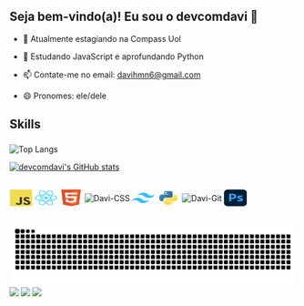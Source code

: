 ## Seja bem-vindo(a)! Eu sou o devcomdavi 👋

- 🔭 Atualmente estagiando na Compass Uol
- 🌱 Estudando JavaScript e aprofundando Python
- 📫 Contate-me no email: davihmn6@gmail.com
- 😄 Pronomes: ele/dele

  ###

<h2 align="left">Skills</h2>

###

 ![Top Langs](https://github-readme-stats.vercel.app/api/top-langs/?username=devcomdavi&hide_progress=true)

  [![devcomdavi's GitHub stats](https://github-readme-stats.vercel.app/api?username=devcomdavi)](https://github.com/anuraghazra/github-readme-stats)
  
  <div style="display: inline_block"><br>
  <img align="center" alt="Davi-Js" height="30" width="40" src="https://raw.githubusercontent.com/devicons/devicon/master/icons/javascript/javascript-original.svg">
  <img align="center" alt="Davi-React" height="30" width="40" src="https://raw.githubusercontent.com/devicons/devicon/master/icons/react/react-original.svg">
  <img align="center" alt="Davi-HTML" height="30" width="40" src="https://raw.githubusercontent.com/devicons/devicon/master/icons/html5/html5-original.svg">
  <img align="center" alt="Davi-CSS" height="30" width="40" src="https://cdn.jsdelivr.net/gh/devicons/devicon@latest/icons/css3/css3-original.svg">
  <img align="center" alt="Davi-Tailwindcss" height="30" width="40" src="https://raw.githubusercontent.com/devicons/devicon/master/icons/tailwindcss/tailwindcss-original.svg">
  <img align="center" alt="Davi-Python" height="30" width="40" src="https://raw.githubusercontent.com/devicons/devicon/master/icons/python/python-original.svg">
  <img align="center" alt="Davi-Git" height="30" width="40" src="https://cdn.jsdelivr.net/gh/devicons/devicon@latest/icons/git/git-original.svg">
  <img align="center" alt="Davi-Photoshop" height="30" width="40" src="https://raw.githubusercontent.com/devicons/devicon/master/icons/photoshop/photoshop-original.svg">
  
  
  ##
 

  <img src="https://raw.githubusercontent.com/devcomdavi/devcomdavi/output/snake.svg" alt="Snake animation" />
<br>
  <div> 
  <a href="https://instagram.com/devcomdavi" target="_blank"><img src="https://img.shields.io/badge/-Instagram-%23E4405F?style=for-the-badge&logo=instagram&logoColor=white" target="_blank"></a>
  <a href = "mailto:davihmn6@gmail.com"><img src="https://img.shields.io/badge/-Gmail-%23333?style=for-the-badge&logo=gmail&logoColor=white" target="_blank"></a>
  <a href="https://www.linkedin.com/in/davihmn" target="_blank"><img src="https://img.shields.io/badge/-LinkedIn-%230077B5?style=for-the-badge&logo=linkedin&logoColor=white" target="_blank"></a> 
  
</div>
